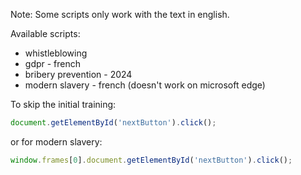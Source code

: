 Note: Some scripts only work with the text in english.  

Available scripts:
- whistleblowing
- gdpr - french
- bribery prevention - 2024
- modern slavery - french (doesn't work on microsoft edge)

To skip the initial training:
```js
document.getElementById('nextButton').click();
```
or for modern slavery:
```js
window.frames[0].document.getElementById('nextButton').click();
```
